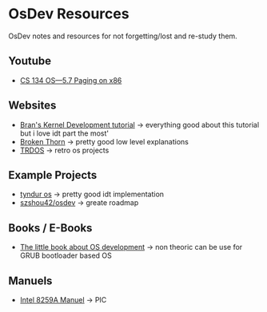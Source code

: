 # OsDev Resources
OsDev notes and resources for not forgetting/lost and re-study them.

## Youtube
* [CS 134 OS—5.7 Paging on x86](https://www.youtube.com/watch?v=dn55T2q63RU&ab_channel=NeilRhodes)

## Websites
* [Bran's Kernel Development tutorial](http://www.osdever.net/bkerndev/Docs/idt.htm) -> everything good about this tutorial but i love idt part the most'
* [Broken Thorn](http://www.brokenthorn.com/Resources/OSDev17.html) -> pretty good low level explanations
* [TRDOS](https://www.singlix.com/) -> retro os projects
## Example Projects
* [tyndur os](https://git.tyndur.org/lowlevel/tyndur/) -> pretty good idt implementation
* [szshou42/osdev](https://github.com/szhou42/osdev) -> greate roadmap

## Books / E-Books
* [The little book about OS development](https://littleosbook.github.io/) -> non theoric can be use for GRUB bootloader based OS

## Manuels
* [Intel 8259A Manuel](https://pdos.csail.mit.edu/6.828/2008/readings/hardware/8259A.pdf) -> PIC
